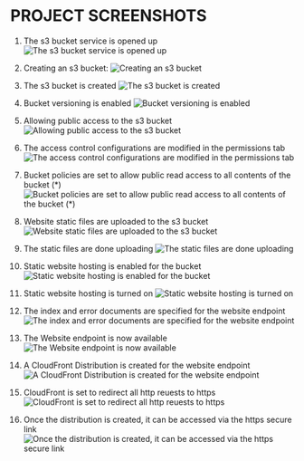 
# PROJECT SCREENSHOTS

1. The s3 bucket service is opened up
 ![The s3 bucket service is opened up](https://travel-blog-site.s3.eu-west-3.amazonaws.com/screenshots/Screenshot+2022-08-05+080329.png)

2. Creating an s3 bucket:
![Creating an s3 bucket](https://travel-blog-site.s3.eu-west-3.amazonaws.com/screenshots/1659727457649.png)

3. The s3 bucket is created
 ![The s3 bucket is created](https://travel-blog-site.s3.eu-west-3.amazonaws.com/screenshots/1659727614235.png)

4. Bucket versioning is enabled
![Bucket versioning is enabled](https://travel-blog-site.s3.eu-west-3.amazonaws.com/screenshots/1659727514021.png)

5. Allowing public access to the s3 bucket
 ![Allowing public access to the s3 bucket](https://travel-blog-site.s3.eu-west-3.amazonaws.com/screenshots/1659727495833.png)

6. The access control configurations are modified in the permissions tab
 ![The access control configurations are modified in the permissions tab](https://travel-blog-site.s3.eu-west-3.amazonaws.com/screenshots/1659727648789.png)

7. Bucket policies are set to allow public read access to all contents of the bucket (*)
 ![Bucket policies are set to allow public read access to all contents of the bucket (*)](https://travel-blog-site.s3.eu-west-3.amazonaws.com/screenshots/1659728000659.png)

8. Website static files are uploaded to the s3 bucket
 ![Website static files are uploaded to the s3 bucket](https://travel-blog-site.s3.eu-west-3.amazonaws.com/screenshots/1659728187007.png)

9. The static files are done uploading
 ![The static files are done uploading](https://travel-blog-site.s3.eu-west-3.amazonaws.com/screenshots/1659729515148.png)

10. Static website hosting is enabled for the bucket
 ![Static website hosting is enabled for the bucket](https://travel-blog-site.s3.eu-west-3.amazonaws.com/screenshots/1659729538213.png)

11. Static website hosting is turned on
 ![Static website hosting is turned on](https://travel-blog-site.s3.eu-west-3.amazonaws.com/screenshots/1659729552198.png)

12. The index and error documents are specified for the website endpoint
 ![The index and error documents are specified for the website endpoint](https://travel-blog-site.s3.eu-west-3.amazonaws.com/screenshots/1659729576982.png)

13. The Website endpoint is now available
 ![The Website endpoint is now available](https://travel-blog-site.s3.eu-west-3.amazonaws.com/screenshots/1659729631385.png)

14. A CloudFront Distribution is created for the website endpoint
 ![A CloudFront Distribution is created for the website endpoint](https://travel-blog-site.s3.eu-west-3.amazonaws.com/screenshots/1659729183182.png)

15. CloudFront is set to redirect all http reuests to https
 ![CloudFront is set to redirect all http reuests to https](https://travel-blog-site.s3.eu-west-3.amazonaws.com/screenshots/1659732143839.png)

16. Once the distribution is created, it can be accessed via the https secure link
 ![Once the distribution is created, it can be accessed via the https secure link](https://travel-blog-site.s3.eu-west-3.amazonaws.com/screenshots/1659729467516.png)
